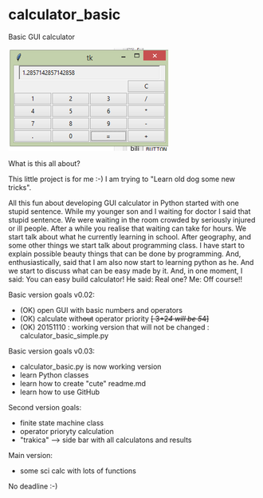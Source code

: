 # calculator_basic
Basic GUI calculator

![Image of calculator v0.02](https://github.com/VjeranKenda/calculator_basic/blob/master/calculator_basic_1.png)

What is this all about?

This little project is for me :-) I am trying to "Learn old dog some new tricks".

All this fun about developing GUI calculator in Python started with one stupid sentence. While my younger son and I waiting for doctor I said that stupid sentence. We were waiting in the room crowded by seriously injured or ill people. After a while you realise that waiting can take for hours. We start talk about what he currently learning in school. After geography, and some other things we start talk about programming class. I have start to explain possible beauty things that can be done by programming. And, enthusiastically, said that I am also now start to learning python as he. And we start to discuss what can be easy made by it. And, in one moment, I said: You can easy build calculator! He said: Real one? Me: Off course!!

Basic version goals v0.02:
- (OK) open GUI with basic numbers and operators
- (OK) calculate with~~out~~ operator priority ~~[ 3+2*4 will be 5*4]~~
- (OK) 20151110 : working version that will not be changed : calculator_basic_simple.py 

Basic version goals v0.03:
- calculator_basic.py is now working version
- learn Python classes
- learn how to create "cute" readme.md
- learn how to use GitHub


Second version goals:
- finite state machine class
- operator prioryty calculation
- "trakica" --> side bar with all calculatons and results

Main version:
- some sci calc with lots of functions

No deadline :-)
